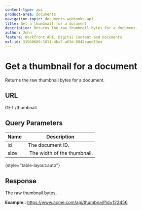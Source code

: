 ```yaml
---
content-type: api
product-area: documents
navigation-topic: documents-webhooks-api
title: Get a thumbnail for a document
description: Returns the raw thumbnail bytes for a document.
author: John
feature: Workfront API, Digital Content and Documents
exl-id: 31960689-1811-4ba7-a63d-0842caedf3ea
---
```

# Get a thumbnail for a document

Returns the raw thumbnail bytes for a document.

## URL

GET /thumbnail

## Query Parameters

| Name&nbsp; |Description |
|---|---|
| id&nbsp; |The document ID. |
| size&nbsp; |&nbsp;The width of the thumbnail. |

{style="table-layout:auto"}

## Response

The raw thumbnail bytes.

**Example:**:&nbsp;https://www.acme.com/api/thumbnail?id=123456
